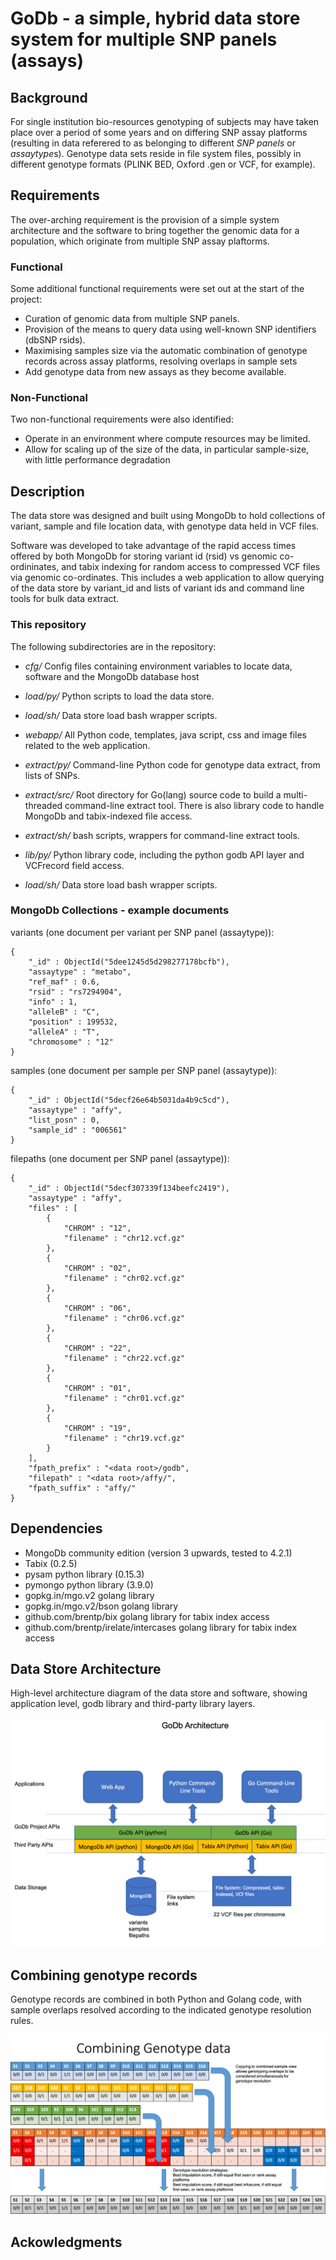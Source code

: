 # GoDb - a simple, hybrid data store system for multiple SNP panels (assays)
## Background
For single institution bio-resources genotyping of subjects may have taken place over a period of some years and on differing SNP assay platforms (resulting in data referered to as belonging to different *SNP panels* or *assaytype*s). Genotype data sets reside in file system files, possibly in different genotype formats (PLINK BED, Oxford .gen or VCF, for example).


## Requirements
The over-arching requirement is the provision of a simple system architecture and the software to bring together the genomic data for a population, which originate from multiple SNP assay plaftorms.

### Functional
Some additional functional requirements were set out at the start of the project:
* Curation of genomic data from multiple SNP panels.
* Provision of the means to query data using well-known SNP identifiers (dbSNP rsids). 
* Maximising samples size via the automatic combination of genotype records across assay platforms, resolving overlaps in sample sets
* Add genotype data from new assays as they become available.   
 
### Non-Functional
Two non-functional requirements were also identified:
* Operate in an environment where compute resources may be limited.
* Allow for scaling up of the size of the data, in particular sample-size, with little performance degradation   

## Description
The data store was designed and built using MongoDb to hold collections of variant, sample and file location data, with genotype data held in VCF files.

Software was developed to take advantage of the rapid access times offered by both MongoDb for storing variant id (rsid) vs genomic co-ordininates, and tabix indexing for random access to compressed VCF files via genomic co-ordinates. This includes a web application to allow querying of the data store by variant_id and lists of variant ids and command line tools for bulk data extract.

### This repository 
The following subdirectories are in the repository:

- *cfg/* Config files containing environment variables to locate data, software and the MongoDb database host 

- *load/py/* Python scripts to load the data store.

- *load/sh/* Data store load bash wrapper scripts.

- *webapp/* All Python code, templates, java script, css and image files related to the web application.

- *extract/py/* Command-line Python code for genotype data extract, from lists of SNPs. 

- *extract/src/* Root directory for Go(lang) source code to build a multi-threaded command-line extract tool. There is also library code to handle MongoDb and tabix-indexed file access.

- *extract/sh/* bash scripts, wrappers for command-line extract tools.

- *lib/py/* Python library code, including the python godb API layer and VCFrecord field access.

- *load/sh/* Data store load bash wrapper scripts.


### MongoDb Collections - example documents
variants (one document per variant per SNP panel (assaytype)):
```
{
	"_id" : ObjectId("5dee1245d5d298277178bcfb"),
	"assaytype" : "metabo",
	"ref_maf" : 0.6,
	"rsid" : "rs7294904",
	"info" : 1,
	"alleleB" : "C",
	"position" : 199532,
	"alleleA" : "T",
	"chromosome" : "12"
}
```

samples (one document per sample per SNP panel (assaytype)):
```
{
	"_id" : ObjectId("5decf26e64b5031da4b9c5cd"),
	"assaytype" : "affy",
	"list_posn" : 0,
	"sample_id" : "006561"
}
```

filepaths (one document per SNP panel (assaytype)):
```
{
	"_id" : ObjectId("5decf307339f134beefc2419"),
	"assaytype" : "affy",
	"files" : [
		{
			"CHROM" : "12",
			"filename" : "chr12.vcf.gz"
		},
		{
			"CHROM" : "02",
			"filename" : "chr02.vcf.gz"
		},
		{
			"CHROM" : "06",
			"filename" : "chr06.vcf.gz"
		},
		{
			"CHROM" : "22",
			"filename" : "chr22.vcf.gz"
		},
		{
			"CHROM" : "01",
			"filename" : "chr01.vcf.gz"
		},
		{
			"CHROM" : "19",
			"filename" : "chr19.vcf.gz"
		}
	],
	"fpath_prefix" : "<data root>/godb",
	"filepath" : "<data root>/affy/",
	"fpath_suffix" : "affy/"
}
```

## Dependencies
- MongoDb community edition (version 3 upwards, tested to 4.2.1)
- Tabix (0.2.5)
- pysam python library (0.15.3)
- pymongo python library (3.9.0)
- gopkg.in/mgo.v2 golang library
- gopkg.in/mgo.v2/bson golang library
- github.com/brentp/bix golang library for tabix index access
- github.com/brentp/irelate/intercases golang library for tabix index access

## Data Store Architecture 
High-level architecture diagram of the data store and software, showing application level, godb library and third-party library layers.

![](images/godb_architecture.png)


## Combining genotype records 
Genotype records are combined in both Python and Golang code, with sample overlaps resolved according to the indicated genotype resolution rules.

![](images/combining_geno_data.png)
## Ackowledgments

